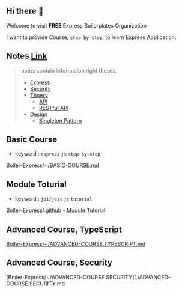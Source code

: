 ## Hi there 👋

Welcome to visit **FREE** Express Boilerplates Organization

I want to provide Course, `step by step`, to learn Express Application.

## Notes [Link](https://github.com/Boiler-Express/.github/tree/main/notes)

> notes contain information right theses.
> 
> - [Express](https://github.com/Boiler-Express/.github/tree/main/notes/express)
> - [Security](https://github.com/Boiler-Express/.github/tree/main/notes/security)
> - [Thoery](https://github.com/Boiler-Express/.github/tree/main/notes/theory)
>   - [API](https://github.com/Boiler-Express/.github/blob/main/notes/theory/API.md)
>   - [RESTful API](https://github.com/Boiler-Express/.github/blob/main/notes/theory/RESTFUL-API.md)
> - [Design](https://github.com/Boiler-Express/.github/tree/main/notes/design)
>   - [Singleton Pattern](https://github.com/Boiler-Express/.github/tree/main/notes/design/SINGLETON.md)



## Basic Course

- keyword :  `express` `js` `step-by-step`

[Boiler-Express/~/BASIC-COURSE.md](./BASIC-COURSE.md)

## Module Toturial

- keyword : `joi/jest` `js` `tutorial`

[Boiler-Express/.github - Module Tutorial](./MODULE_TUTORIAL.md)

## Advanced Course, TypeScript

[Boiler-Express/~/ADVANCED-COURSE.TYPESCRIPT.md](./ADVANCED-COURSE.TYPESCRIPT.md)

## Advanced Course, Security

[Boiler-Express/~/ADVANCED-COURSE.SECURITY](./ADVANCED-COURSE.SECURITY.md
